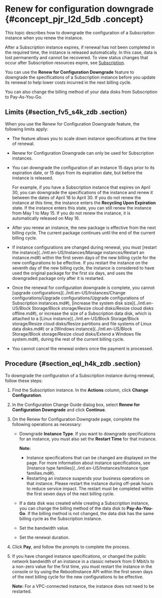 # Renew for configuration downgrade {#concept_pjr_l2d_5db .concept}

This topic describes how to downgrade the configuration of a Subscription instance when you renew the instance.

After a Subscription instance expires, if renewal has not been completed in the required time, the instance is released automatically. In this case, data is lost permanently and cannot be recovered. To view status changes that occur after Subscription resources expire, see [Subscription](intl.en-US/Pricing/Subscription.md#).

You can use the **Renew for Configuration Downgrade** feature to downgrade the specifications of a Subscription instance before you update its renewal to help lower costs incurred in the next billing cycle.

You can also change the billing method of your data disks from Subscription to Pay-As-You-Go.

## Limits {#section_fv5_s4k_zdb .section}

When you use the Renew for Configuration Downgrade feature, the following limits apply:

-   The feature allows you to scale down instance specifications at the time of renewal.
-   Renew for Configuration Downgrade can only be used for Subscription instances.
-   You can downgrade the configuration of an instance 15 days prior to its expiration date, or 15 days from its expiration date, but before the instance is released.

    For example, if you have a Subscription instance that expires on April 30, you can downgrade the specifications of the instance and renew it between the dates of April 16 to April 30. If you do not renew the instance at this time, the instance enters the **Recycling Upon Expiration** state. If the instance enters this state, you can still renew the instance from May 1 to May 15. If you do not renew the instance, it is automatically released on May 16.

-   After you renew an instance, the new package is effective from the next billing cycle. The current package continues until the end of the current billing cycle.
-   If instance configurations are changed during renewal, you must [restart the instance](../intl.en-US/Instances/Manage instances/Restart an instance.md#) within the first seven days of the new billing cycle for the new configurations to be effective. If you restart the instance on the seventh day of the new billing cycle, the instance is considered to have used the original package for the first six days, and uses the downgraded package only after it is restarted.
-   Once the renewal for configuration downgrade is complete, you cannot [upgrade configurations](../intl.en-US/Instances/Change configurations/Upgrade configurations/Upgrade configurations of Subscription instances.md#), [increase the system disk size](../intl.en-US/Block Storage/Block storage/Resize cloud disks/Resize cloud disks offline.md#), or increase the size of a Subscription data disk, which is attached to a [Linux instance](../intl.en-US/Block Storage/Block storage/Resize cloud disks/Resize partitions and file systems of Linux data disks.md#) or a [Windows instance](../intl.en-US/Block Storage/Block storage/Resize cloud disks/Extend a Windows file system.md#), during the rest of the current billing cycle.
-   You cannot cancel the renewal orders once the payment is processed.

## Procedure {#section_eql_h4k_zdb .section}

To downgrade the configuration of a Subscription instance during renewal, follow these steps:

1.  Find the Subscription instance. In the **Actions** column, click **Change Configuration**.
2.  In the Configuration Change Guide dialog box, select **Renew for Configuration Downgrade** and click **Continue**.
3.  On the Renew for Configuration Downgrade page, complete the following operations as necessary:
    -   Downgrade **Instance Type**. If you want to downgrade specifications for an instance, you must also set the **Restart Time** for that instance.

        **Note:** 

        -   Instance specifications that can be changed are displayed on the page. For more information about instance specifications, see [Instance type families](../intl.en-US/Instances/Instance type families.md#).
        -   Restarting an instance suspends your business operations on that instance. Please restart the instance during off-peak hours to reduce service impact. The restart must be completed within the first seven days of the next billing cycle.
    -   If a data disk was created while creating a Subscription instance, you can change the billing method of the data disk to **Pay-As-You-Go**. If the billing method is not changed, the data disk has the same billing cycle as the Subscription instance.
    -   Set the bandwidth value.
    -   Set the renewal duration.
4.  Click **Pay**, and follow the prompts to complete the process.
5.  If you have changed instance specifications, or changed the public network bandwidth of an instance in a classic network from 0 Mbit/s to a non-zero value for the first time, you must restart the instance in the console or by using the RebootInstance API within the first seven days of the next billing cycle for the new configurations to be effective.

    **Note:** For a VPC-connected instance, the instance does not need to be restarted.


